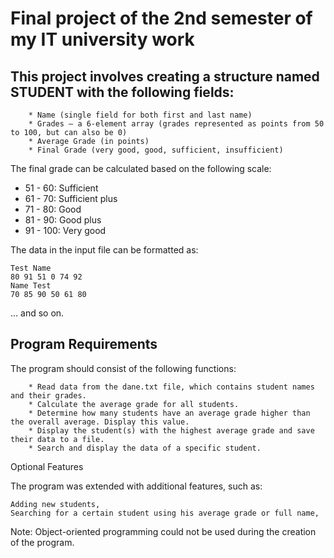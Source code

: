 # Final project of the 2nd semester of my IT university work

## This project involves creating a structure named STUDENT with the following fields:
```
    * Name (single field for both first and last name)
    * Grades – a 6-element array (grades represented as points from 50 to 100, but can also be 0)
    * Average Grade (in points)
    * Final Grade (very good, good, sufficient, insufficient)
```
The final grade can be calculated based on the following scale:

   * 51 - 60: Sufficient
   * 61 - 70: Sufficient plus
   * 71 - 80: Good
   * 81 - 90: Good plus
   * 91 - 100: Very good

The data in the input file can be formatted as:
```
Test Name
80 91 51 0 74 92
Name Test
70 85 90 50 61 80
```
... and so on.

## Program Requirements

The program should consist of the following functions:
```
    * Read data from the dane.txt file, which contains student names and their grades.
    * Calculate the average grade for all students.
    * Determine how many students have an average grade higher than the overall average. Display this value.
    * Display the student(s) with the highest average grade and save their data to a file.
    * Search and display the data of a specific student.
```
Optional Features

The program was extended with additional features, such as:

    Adding new students,
    Searching for a certain student using his average grade or full name,
    
Note: Object-oriented programming could not be used during the creation of the program.
